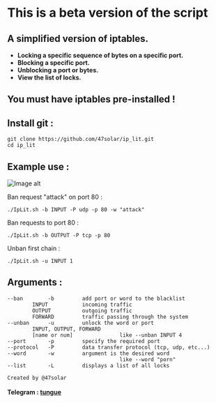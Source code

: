 # This is a beta version of the script

## A simplified version of iptables.
<a><strong><bold>
* Locking a specific sequence of bytes on a specific port.<br>
* Blocking a specific port.<br>
* Unblocking a port or bytes.<br>
* View the list of locks.<br>
</bold></strong></a>

## You must have iptables pre-installed !

## Install git :
```
git clone https://github.com/47solar/ip_lit.git
cd ip_lit
```

## Example use :

![Image alt](https://github.com/47solar/ip_lit/assets/153699315/ae7813ef-9363-4afb-8828-ce5523cce0d2)

Ban request "attack" on port 80 :
```
./IpLit.sh -b INPUT -P udp -p 80 -w "attack"
```
Ban requests to port 80 :
```
./IpLit.sh -b OUTPUT -P tcp -p 80
```
Unban first chain :
```
./IpLit.sh -u INPUT 1
```
## Arguments :
```
--ban        -b         add port or word to the blacklist
        INPUT           incoming traffic
        OUTPUT          outgoing traffic
        FORWARD         traffic passing through the system
--unban      -u         unlock the word or port
        INPUT, OUTPUT, FORWARD
        [name or num]               like --unban INPUT 4
--port       -p         specify the required port
--protocol   -P         data transfer protocol (tcp, udp, etc...)
--word       -w         argument is the desired word
                                    like --word "porn"
--list       -L         displays a list of all locks
```
```Created by @47solar```<br>
<br><strong>Telegram : <a href="https://t.me/tungueoffensive">tungue</a></strong>
